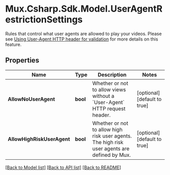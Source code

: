 # Mux.Csharp.Sdk.Model.UserAgentRestrictionSettings
Rules that control what user agents are allowed to play your videos. Please see [Using User-Agent HTTP header for validation](https://docs.mux.com/guides/secure-video-playback#using-user-agent-http-header-for-validation) for more details on this feature.

## Properties

Name | Type | Description | Notes
------------ | ------------- | ------------- | -------------
**AllowNoUserAgent** | **bool** | Whether or not to allow views without a &#x60;User-Agent&#x60; HTTP request header. | [optional] [default to true]
**AllowHighRiskUserAgent** | **bool** | Whether or not to allow high risk user agents. The high risk user agents are defined by Mux. | [optional] [default to true]

[[Back to Model list]](../README.md#documentation-for-models) [[Back to API list]](../README.md#documentation-for-api-endpoints) [[Back to README]](../README.md)

